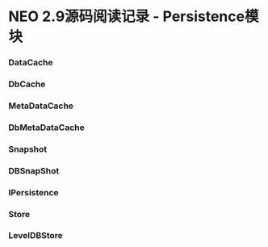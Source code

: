 # NEO 2.9源码阅读记录 - Persistence模块
### DataCache

### DbCache

### MetaDataCache

### DbMetaDataCache

### Snapshot

### DBSnapShot

### IPersistence

### Store

### LevelDBStore
